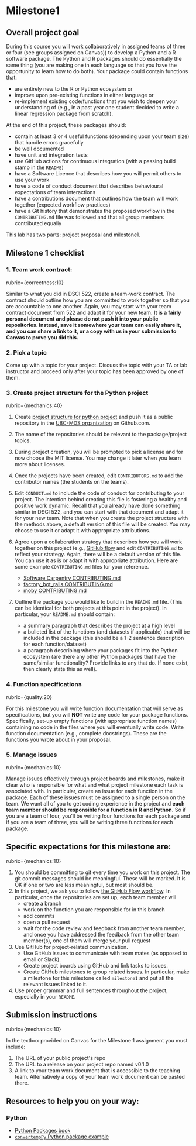 # Milestone1

## Overall project goal

During this course you will work collaboratively in assigned teams of three or four (see groups assigned on Canvas)) to develop a Python and a R software package. The Python and R packages should do essentially the same thing (you are making one in each language so that you have the opportunity to learn how to do both).
Your package could contain functions that: 
- are entirely new to the R or Python ecosystem or 
- improve upon pre-existing functions in either language or
- re-implement existing code/functions that you wish to deepen your understanding of (e.g., in a past year one student decided to write a linear regression package from scratch).

At the end of this project, these packages should:
- contain at least 3 or 4 useful functions (depending upon your team size) that handle errors gracefully
- be well documented
- have unit and integration tests
- use GitHub actions for continuous integration (with a passing build stamp in the `README`)
- have a Software Licence that describes how you will permit others to use your work
- have a code of conduct document that describes behavioural expectations of team interactions
- have a contributions document that outlines how the team will work together (expected workflow practices)
- have a Git history that demonstrates the proposed workflow in the `CONTRIBUTING.md` file was followed and that all group members contributed equally

This lab has two parts: project proposal and milestone1. 

## Milestone 1 checklist

### 1. Team work contract:
rubric={correctness:10}

Similar to what you did in DSCI 522, create a team-work contract. The contract should outline how you are committed to work together so that you are accountable to one another. Again, you may start with your team contract document from 522 and adapt it for your new team. **It is a fairly personal document and please do not push it into your public repositories. Instead, save it somewhere your team can easily share it, and you can share a link to it, or a copy with us in your submission to Canvas to prove you did this.**

### 2. Pick a topic 

Come up with a topic for your project. Discuss the topic with your TA or lab instructor and proceed only after your topic has been approved by one of them. 

### 3. Create project structure for the Python project
rubric={mechanics:40}

1. Create [project structure for python project](https://py-pkgs.org/03-how-to-package-a-python) and push it as a public repository in the [UBC-MDS organization](https://github.com/UBC-MDS/) on Github.com.  

1. The name of the repositories should be relevant to the package/project topics.

1. During project creation, you will be prompted to pick a license and for now choose the MIT license. You may change it later when you learn more about licenses.  

1. Once the projects have been created, edit `CONTRIBUTORS.md` to add the contributor names (the students on the teams).

1. Edit `CONDUCT.md` to include the code of conduct for  contributing to your project. The intention behind creating this file is fostering a healthy and positive work dynamic. Recall that you already have done  something similar in DSCI 522, and you can start with that document and adapt it for your new team. Note that when you create the project structure with the methods above, a default version of this file will be created. You may choose to use it or adapt it with appropriate attributions. 
 
1. Agree upon a collaboration strategy that describes how you will work together on this project (e.g., [GitHub flow](https://guides.github.com/introduction/flow/) and edit `CONTRIBUTING.md` to reflect your strategy. Again, there will be a default version of this file. You can use it as is or adapt it with appropriate attribution. Here are some example `CONTRIBUTING.md` files for your reference. 

    * [Software Carpentry CONTRIBUTING.md](https://github.com/swcarpentry/r-novice-inflammation/blob/gh-pages/CONTRIBUTING.md)
    * [factory_bot_rails CONTRIBUTING.md](https://github.com/thoughtbot/factory_bot_rails/blob/master/CONTRIBUTING.md)
    * [moby CONTRIBUTING.md](https://github.com/moby/moby/blob/master/CONTRIBUTING.md)


1. Outline the package you would like to build in the `README.md` file. (This can be identical for both projects at this point in the project). In particular, your `README.md` should contain:  
    - a summary paragraph that describes the project at a high level
    - a bulleted list of the functions (and datasets if applicable) that will be included in the package (this should be a 1-2 sentence description for each function/dataset)
    - a paragraph describing where your packages fit into the Python ecosystem (are there any other Python packages that have the same/similar functionality? Provide links to any that do. If none exist, then clearly state this as well).  

### 4. Function specifications
rubric={quality:20}

For this milestone you will write function documentation that will serve as specifications, but you will **NOT** write any code for your package functions. Specifically, set-up empty functions (with appropriate function names) containing no code in the files where you will eventually write code. Write function documentation (e.g., complete docstrings). These are the functions you wrote about in your proposal.

### 5. Manage issues
rubric={mechanics:10}

Manage issues effectively through project boards and milestones, make it clear who is responsible for what and what project milestone each task is associated with. In particular, create an issue for each function in the package. Each of these issues must be assigned to a single person on the team. We want all of you to get coding experience in the project and **each team member should be responsible for a function in R and Python.** So if you are a team of four, you'll be writing four functions for each package and if you are a team of three, you will be writing three functions for each package. 

## Specific expectations for this milestone are:
rubric={mechanics:10}

1. You should be committing to git every time you work on this project. The git commit messages should be meaningful. These will be marked. It is OK if one or two are less meaningful, but most should be.
2. In this project, we ask you to follow [the GitHub Flow workflow](https://guides.github.com/introduction/flow/). In particular, once the repositories are set up, each team member will 
    - create a branch
    - work on the function you are responsible for in this branch
    - add commits 
    - open a pull request
    - wait for the code review and feedback from another team member, and once you have addressed the feedback from the other team member(s), one of them will merge your pull request 
3. Use GitHub for project-related communication. 
    - Use GitHub issues to communicate with team mates (as opposed to email or Slack).
    - Create project boards using GitHub and link tasks to issues.
    - Create GitHub milestones to group related issues.  In particular, make a milestone for this milestone called `milestone1` and put all the relevant issues linked to it.
4. Use proper grammar and full sentences throughout the project, especially in your `README`. 

## Submission instructions
rubric={mechanics:10}

In the textbox provided on Canvas for the Milestone 1 assignment you must include:
1. The URL of your public project's repo
2. The URL to a release on your project repo named v0.1.0
3. A link to your team work document that is accessible to the teaching team. Alternatively a copy of your team work document can be pasted there.
    
## Resources to help you on your way:

### Python  
- [Python Packages book](https://py-pkgs.org/)
- [`convertempPy` Python package example](https://github.com/ttimbers/convertempPy)
